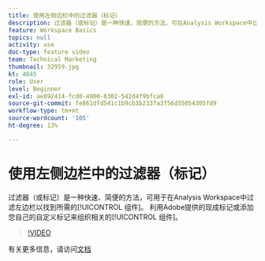 ```yaml
---
title: 使用左侧边栏中的过滤器（标记）
description: 过滤器（或标记）是一种快速、简便的方法，可在Analysis Workspace中过滤左边栏以找到所需的组件。 利用Adobe提供的现成标记或添加您自己的自定义标记来组织相关组件。
feature: Workspace Basics
topics: null
activity: use
doc-type: feature video
team: Technical Marketing
thumbnail: 32959.jpg
kt: 4845
role: User
level: Beginner
exl-id: ae892414-fcd0-4900-8302-542d4f9bfca8
source-git-commit: fe861dfd541c1b9cb3b233fa3f56d55054305fd9
workflow-type: tm+mt
source-wordcount: '105'
ht-degree: 13%

---
```


# 使用左侧边栏中的过滤器（标记）

过滤器（或标记）是一种快速、简便的方法，可用于在Analysis Workspace中过滤左边栏以找到所需的[!UICONTROL 组件]。 利用Adobe提供的现成标记或添加您自己的自定义标记来组织相关的[!UICONTROL 组件]。

>[!VIDEO](https://video.tv.adobe.com/v/32959/?quality=12)

有关更多信息，请访问[文档](https://experienceleague.adobe.com/docs/analytics/analyze/analysis-workspace/analysis-workspace-features.html)
